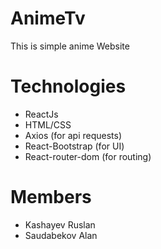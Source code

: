 # AnimeTv

This is simple anime Website

# Technologies

- ReactJs
- HTML/CSS
- Axios (for api requests)
- React-Bootstrap (for UI)
- React-router-dom (for routing)

# Members
- Kashayev Ruslan
- Saudabekov Alan
